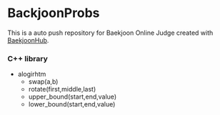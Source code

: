 # BackjoonProbs
This is a auto push repository for Baekjoon Online Judge created with [BaekjoonHub](https://github.com/BaekjoonHub/BaekjoonHub).

### C++ library
- alogirhtm
  - swap(a,b)
  - rotate(first,middle,last)
  - upper_bound(start,end,value)
  - lower_bound(start,end,value)
